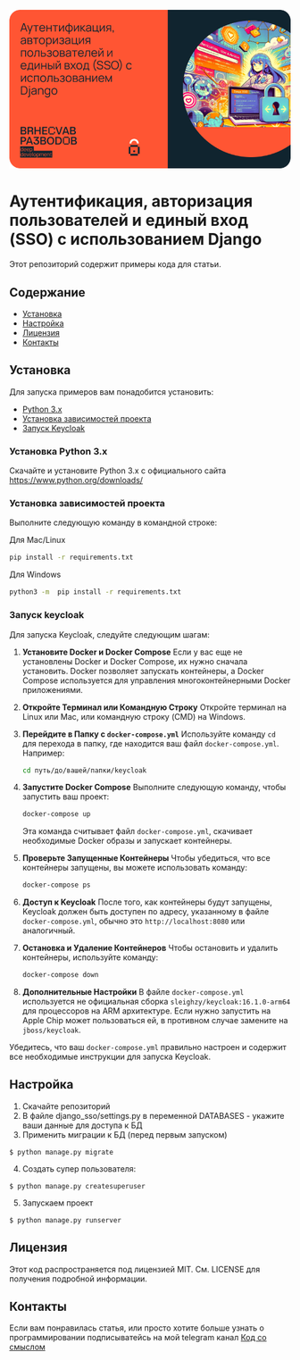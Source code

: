 ![sso1-min.png](static/auth_sso/img/sso1-min.png)
# Аутентификация, авторизация пользователей и единый вход (SSO) с использованием Django

Этот репозиторий содержит примеры кода для статьи.

## Содержание

* [Установка](#установка)
* [Настройка](#настройка)
* [Лицензия](#лицензия)
* [Контакты](#контакты)


## Установка
Для запуска примеров вам понадобится установить:

* [Python 3.x](#установка-python-3x)
* [Установка зависимостей проекта](#установка-зависимостей-проекта)
* [Запуск Keycloak](#запуск-keycloak)


### Установка Python 3.x
Скачайте и установите Python 3.x с официального сайта https://www.python.org/downloads/


### Установка зависимостей проекта

Выполните следующую команду в командной строке:

Для Mac/Linux
````bash
pip install -r requirements.txt
````

Для Windows
````bash
python3 -m  pip install -r requirements.txt
````

### Запуск keycloak

Для запуска Keycloak, следуйте следующим шагам:

1. **Установите Docker и Docker Compose**
   Если у вас еще не установлены Docker и Docker Compose, их нужно сначала установить. Docker позволяет запускать контейнеры, а Docker Compose используется для управления многоконтейнерными Docker приложениями.

2. **Откройте Терминал или Командную Строку**
   Откройте терминал на Linux или Mac, или командную строку (CMD) на Windows.

3. **Перейдите в Папку с `docker-compose.yml`**
   Используйте команду `cd` для перехода в папку, где находится ваш файл `docker-compose.yml`. Например:
   ```bash
   cd путь/до/вашей/папки/keycloak
   ```

4. **Запустите Docker Compose**
   Выполните следующую команду, чтобы запустить ваш проект:
   ```bash
   docker-compose up
   ```
   Эта команда считывает файл `docker-compose.yml`, скачивает необходимые Docker образы и запускает контейнеры.

5. **Проверьте Запущенные Контейнеры**
   Чтобы убедиться, что все контейнеры запущены, вы можете использовать команду:
   ```bash
   docker-compose ps
   ```

6. **Доступ к Keycloak**
   После того, как контейнеры будут запущены, Keycloak должен быть доступен по адресу, указанному в файле `docker-compose.yml`, обычно это `http://localhost:8080` или аналогичный.

7. **Остановка и Удаление Контейнеров**
   Чтобы остановить и удалить контейнеры, используйте команду:
   ```bash
   docker-compose down
   ```

8. **Дополнительные Настройки**
   В файле `docker-compose.yml` используется не официальная сборка `sleighzy/keycloak:16.1.0-arm64` для процессоров на ARM архитектуре. Если нужно запустить на Apple Chip может пользоваться ей, в противном случае замените на `jboss/keycloak`.

Убедитесь, что ваш `docker-compose.yml` правильно настроен и содержит все необходимые инструкции для запуска Keycloak.


## Настройка

1. Скачайте репозиторий
2. В файле django_sso/settings.py в переменной DATABASES - укажите ваши данные для доступа к БД
3. Применить миграции к БД (перед первым запуском)
```
$ python manage.py migrate
```

4. Создать супер пользователя:

```
$ python manage.py createsuperuser
```

5. Запускаем проект
```
$ python manage.py runserver
```

## Лицензия

Этот код распространяется под лицензией MIT. См. LICENSE для получения подробной информации.

## Контакты

Если вам понравилась статья, или просто хотите больше узнать о программировании подписыватейсь на мой telegram канал [Код со смыслом](https://t.me/deep_development)
